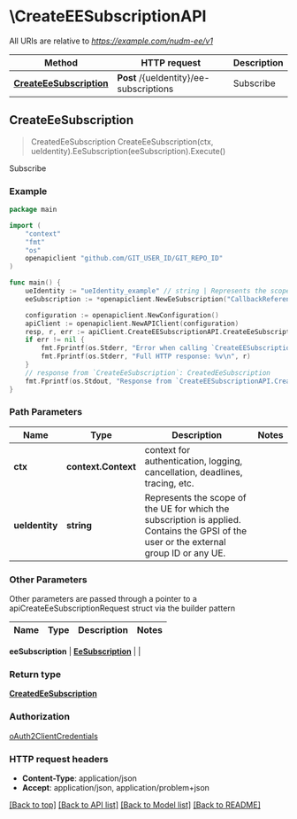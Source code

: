 # \CreateEESubscriptionAPI

All URIs are relative to *https://example.com/nudm-ee/v1*

Method | HTTP request | Description
------------- | ------------- | -------------
[**CreateEeSubscription**](CreateEESubscriptionAPI.md#CreateEeSubscription) | **Post** /{ueIdentity}/ee-subscriptions | Subscribe



## CreateEeSubscription

> CreatedEeSubscription CreateEeSubscription(ctx, ueIdentity).EeSubscription(eeSubscription).Execute()

Subscribe

### Example

```go
package main

import (
	"context"
	"fmt"
	"os"
	openapiclient "github.com/GIT_USER_ID/GIT_REPO_ID"
)

func main() {
	ueIdentity := "ueIdentity_example" // string | Represents the scope of the UE for which the subscription is applied. Contains the GPSI of the user or the external group ID or any UE.
	eeSubscription := *openapiclient.NewEeSubscription("CallbackReference_example", map[string]MonitoringConfiguration{"key": *openapiclient.NewMonitoringConfiguration(*openapiclient.NewEventType())}) // EeSubscription | 

	configuration := openapiclient.NewConfiguration()
	apiClient := openapiclient.NewAPIClient(configuration)
	resp, r, err := apiClient.CreateEESubscriptionAPI.CreateEeSubscription(context.Background(), ueIdentity).EeSubscription(eeSubscription).Execute()
	if err != nil {
		fmt.Fprintf(os.Stderr, "Error when calling `CreateEESubscriptionAPI.CreateEeSubscription``: %v\n", err)
		fmt.Fprintf(os.Stderr, "Full HTTP response: %v\n", r)
	}
	// response from `CreateEeSubscription`: CreatedEeSubscription
	fmt.Fprintf(os.Stdout, "Response from `CreateEESubscriptionAPI.CreateEeSubscription`: %v\n", resp)
}
```

### Path Parameters


Name | Type | Description  | Notes
------------- | ------------- | ------------- | -------------
**ctx** | **context.Context** | context for authentication, logging, cancellation, deadlines, tracing, etc.
**ueIdentity** | **string** | Represents the scope of the UE for which the subscription is applied. Contains the GPSI of the user or the external group ID or any UE. | 

### Other Parameters

Other parameters are passed through a pointer to a apiCreateEeSubscriptionRequest struct via the builder pattern


Name | Type | Description  | Notes
------------- | ------------- | ------------- | -------------

 **eeSubscription** | [**EeSubscription**](EeSubscription.md) |  | 

### Return type

[**CreatedEeSubscription**](CreatedEeSubscription.md)

### Authorization

[oAuth2ClientCredentials](../README.md#oAuth2ClientCredentials)

### HTTP request headers

- **Content-Type**: application/json
- **Accept**: application/json, application/problem+json

[[Back to top]](#) [[Back to API list]](../README.md#documentation-for-api-endpoints)
[[Back to Model list]](../README.md#documentation-for-models)
[[Back to README]](../README.md)


